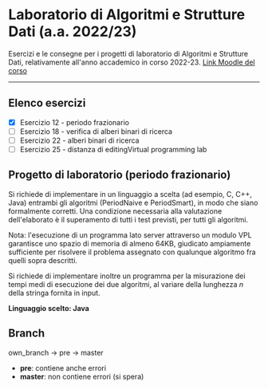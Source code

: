 # Laboratorio di Algoritmi e Strutture Dati (a.a. 2022/23)

Esercizi e le consegne per i progetti di laboratorio di Algoritmi e Strutture Dati, relativamente all'anno accademico in corso 2022-23.
[Link Moodle del corso](https://elearning.uniud.it/moodle/course/view.php?id=2261 "Link Moodle del corso")

------------

## Elenco esercizi
- [x] Esercizio 12 - periodo frazionario
- [ ] Esercizio 18 - verifica di alberi binari di ricerca
- [ ] Esercizio 22 - alberi binari di ricerca
- [ ] Esercizio 25 - distanza di editingVirtual programming lab

## Progetto di laboratorio (periodo frazionario)

Si richiede di implementare in un linguaggio a scelta (ad esempio, C, C++, Java) entrambi gli algoritmi (PeriodNaive e PeriodSmart), in modo che siano formalmente corretti.  Una condizione necessaria alla valutazione dell'elaborato è il superamento di tutti i test previsti, per tutti  gli algoritmi.

Nota: l'esecuzione di un programma lato server attraverso un modulo VPL garantisce uno spazio di memoria di almeno 64KB, giudicato ampiamente sufficiente per risolvere il problema assegnato con qualunque algoritmo fra quelli sopra descritti.

Si richiede di implementare inoltre un programma per la misurazione dei tempi medi di esecuzione dei due algoritmi, al variare della lunghezza *n* della stringa fornita in input.

**Linguaggio scelto: Java**

## Branch
own_branch -> pre -> master
- **pre**: contiene anche errori
- **master**: non contiene errori (si spera)